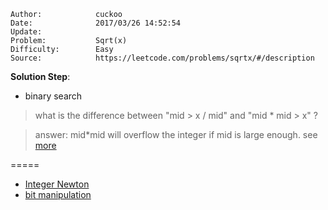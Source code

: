 
    Author:            cuckoo 
    Date:              2017/03/26 14:52:54
    Update:            
    Problem:           Sqrt(x)
    Difficulty:        Easy
    Source:            https://leetcode.com/problems/sqrtx/#/description

__Solution Step__:
 - binary search

 >what is the difference between "mid > x / mid" and "mid * mid > x" ?

 >answer: mid*mid will overflow the integer if mid is large enough. see [more](https://discuss.leetcode.com/topic/8680/a-binary-search-solution)

=====
 - [Integer Newton](https://discuss.leetcode.com/topic/8689/newton-s-iterative-method-in-c)
 - [bit manipulation](https://discuss.leetcode.com/topic/2671/share-my-o-log-n-solution-using-bit-manipulation)
